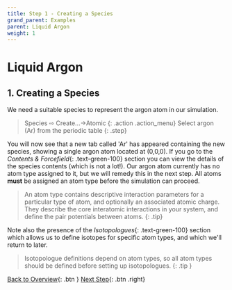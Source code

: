```yaml
---
title: Step 1 - Creating a Species
grand_parent: Examples
parent: Liquid Argon
weight: 1
---
```

# Liquid Argon

## 1. Creating a Species

We need a suitable species to represent the argon atom in our simulation.

> Species &#8680; Create...→Atomic
{: .action .action_menu}
> Select argon (Ar) from the periodic table
{: .step}

You will now see that a new tab called 'Ar' has appeared containing the new species, showing a single argon atom located at (0,0,0). If you go to the _Contents & Forcefield_{: .text-green-100} section you can view the details of the species contents (which is not a lot!). Our argon atom currently has no atom type assigned to it, but we will remedy this in the next step. All atoms **must** be assigned an atom type before the simulation can proceed.

> An atom type contains descriptive interaction parameters for a particular type of atom, and optionally an associated atomic charge. They describe the core interatomic interactions in your system, and define the pair potentials between atoms.
{: .tip}

Note also the presence of the _Isotopologues_{: .text-green-100} section which allows us to define isotopes for specific atom types, and which we'll return to later.

> Isotopologue definitions depend on atom types, so all atom types should be defined before setting up isotopologues.
{: .tip }

[Back to Overview](/docs/examples/argon/){: .btn }   [Next Step](/docs/examples/argon/step2/){: .btn .right}
